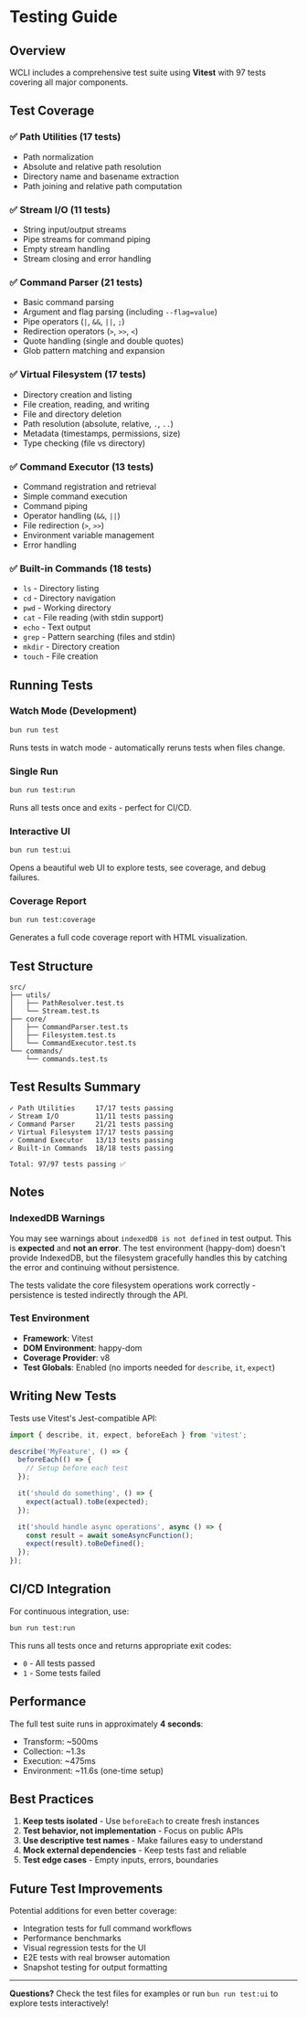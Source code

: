 # Testing Guide

## Overview

WCLI includes a comprehensive test suite using **Vitest** with 97 tests covering all major components.

## Test Coverage

### ✅ Path Utilities (17 tests)
- Path normalization
- Absolute and relative path resolution
- Directory name and basename extraction
- Path joining and relative path computation

### ✅ Stream I/O (11 tests)
- String input/output streams
- Pipe streams for command piping
- Empty stream handling
- Stream closing and error handling

### ✅ Command Parser (21 tests)
- Basic command parsing
- Argument and flag parsing (including `--flag=value`)
- Pipe operators (`|`, `&&`, `||`, `;`)
- Redirection operators (`>`, `>>`, `<`)
- Quote handling (single and double quotes)
- Glob pattern matching and expansion

### ✅ Virtual Filesystem (17 tests)
- Directory creation and listing
- File creation, reading, and writing
- File and directory deletion
- Path resolution (absolute, relative, `.`, `..`)
- Metadata (timestamps, permissions, size)
- Type checking (file vs directory)

### ✅ Command Executor (13 tests)
- Command registration and retrieval
- Simple command execution
- Command piping
- Operator handling (`&&`, `||`)
- File redirection (`>`, `>>`)
- Environment variable management
- Error handling

### ✅ Built-in Commands (18 tests)
- `ls` - Directory listing
- `cd` - Directory navigation
- `pwd` - Working directory
- `cat` - File reading (with stdin support)
- `echo` - Text output
- `grep` - Pattern searching (files and stdin)
- `mkdir` - Directory creation
- `touch` - File creation

## Running Tests

### Watch Mode (Development)
```bash
bun run test
```
Runs tests in watch mode - automatically reruns tests when files change.

### Single Run
```bash
bun run test:run
```
Runs all tests once and exits - perfect for CI/CD.

### Interactive UI
```bash
bun run test:ui
```
Opens a beautiful web UI to explore tests, see coverage, and debug failures.

### Coverage Report
```bash
bun run test:coverage
```
Generates a full code coverage report with HTML visualization.

## Test Structure

```
src/
├── utils/
│   ├── PathResolver.test.ts
│   └── Stream.test.ts
├── core/
│   ├── CommandParser.test.ts
│   ├── Filesystem.test.ts
│   └── CommandExecutor.test.ts
└── commands/
    └── commands.test.ts
```

## Test Results Summary

```
✓ Path Utilities     17/17 tests passing
✓ Stream I/O         11/11 tests passing  
✓ Command Parser     21/21 tests passing
✓ Virtual Filesystem 17/17 tests passing
✓ Command Executor   13/13 tests passing
✓ Built-in Commands  18/18 tests passing

Total: 97/97 tests passing ✅
```

## Notes

### IndexedDB Warnings
You may see warnings about `indexedDB is not defined` in test output. This is **expected** and **not an error**. The test environment (happy-dom) doesn't provide IndexedDB, but the filesystem gracefully handles this by catching the error and continuing without persistence.

The tests validate the core filesystem operations work correctly - persistence is tested indirectly through the API.

### Test Environment
- **Framework**: Vitest
- **DOM Environment**: happy-dom
- **Coverage Provider**: v8
- **Test Globals**: Enabled (no imports needed for `describe`, `it`, `expect`)

## Writing New Tests

Tests use Vitest's Jest-compatible API:

```typescript
import { describe, it, expect, beforeEach } from 'vitest';

describe('MyFeature', () => {
  beforeEach(() => {
    // Setup before each test
  });

  it('should do something', () => {
    expect(actual).toBe(expected);
  });

  it('should handle async operations', async () => {
    const result = await someAsyncFunction();
    expect(result).toBeDefined();
  });
});
```

## CI/CD Integration

For continuous integration, use:

```bash
bun run test:run
```

This runs all tests once and returns appropriate exit codes:
- `0` - All tests passed
- `1` - Some tests failed

## Performance

The full test suite runs in approximately **4 seconds**:
- Transform: ~500ms
- Collection: ~1.3s
- Execution: ~475ms
- Environment: ~11.6s (one-time setup)

## Best Practices

1. **Keep tests isolated** - Use `beforeEach` to create fresh instances
2. **Test behavior, not implementation** - Focus on public APIs
3. **Use descriptive test names** - Make failures easy to understand
4. **Mock external dependencies** - Keep tests fast and reliable
5. **Test edge cases** - Empty inputs, errors, boundaries

## Future Test Improvements

Potential additions for even better coverage:
- Integration tests for full command workflows
- Performance benchmarks
- Visual regression tests for the UI
- E2E tests with real browser automation
- Snapshot testing for output formatting

---

**Questions?** Check the test files for examples or run `bun run test:ui` to explore tests interactively!

